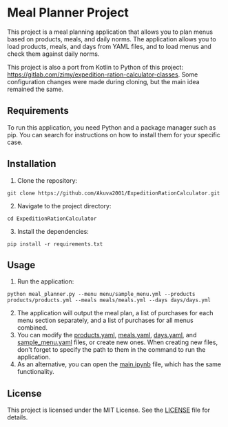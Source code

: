 # Meal Planner Project

This project is a meal planning application that allows you to plan menus based on products, meals, and daily norms. The application allows you to load products, meals, and days from YAML files, and to load menus and check them against daily norms.

This project is also a port from Kotlin to Python of this project: https://gitlab.com/zimy/expedition-ration-calculator-classes. Some configuration changes were made during cloning, but the main idea remained the same.

## Requirements

To run this application, you need Python and a package manager such as pip. You can search for instructions on how to install them for your specific case.

## Installation

1. Clone the repository:

```
git clone https://github.com/Akuva2001/ExpeditionRationCalculator.git
```

2. Navigate to the project directory:

```
cd ExpeditionRationCalculator
```

3. Install the dependencies:

```
pip install -r requirements.txt
```

## Usage

1. Run the application:

```
python meal_planner.py --menu menu/sample_menu.yml --products products/products.yml --meals meals/meals.yml --days days/days.yml
```

2. The application will output the meal plan, a list of purchases for each menu section separately, and a list of purchases for all menus combined.
3. You can modify the [products.yaml](products/products.yaml), [meals.yaml](meals/meals.yml), [days.yaml](days/days.yml), and [sample_menu.yaml](menu/sample_menu.yml) files, or create new ones. When creating new files, don't forget to specify the path to them in the command to run the application.
4. As an alternative, you can open the [main.ipynb](main.ipynb) file, which has the same functionality.

## License

This project is licensed under the MIT License. See the [LICENSE](LICENSE) file for details.